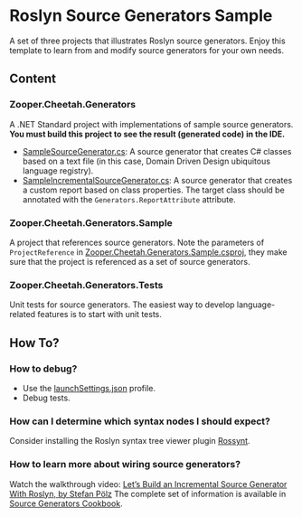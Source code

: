 # Roslyn Source Generators Sample

A set of three projects that illustrates Roslyn source generators. Enjoy this template to learn from and modify source generators for your own needs.

## Content
### Zooper.Cheetah.Generators
A .NET Standard project with implementations of sample source generators.
**You must build this project to see the result (generated code) in the IDE.**

- [SampleSourceGenerator.cs](SampleSourceGenerator.cs): A source generator that creates C# classes based on a text file (in this case, Domain Driven Design ubiquitous language registry).
- [SampleIncrementalSourceGenerator.cs](SampleIncrementalSourceGenerator.cs): A source generator that creates a custom report based on class properties. The target class should be annotated with the `Generators.ReportAttribute` attribute.

### Zooper.Cheetah.Generators.Sample
A project that references source generators. Note the parameters of `ProjectReference` in [Zooper.Cheetah.Generators.Sample.csproj](../Zooper.Cheetah.Generators.Sample/Zooper.Cheetah.Generators.Sample.csproj), they make sure that the project is referenced as a set of source generators. 

### Zooper.Cheetah.Generators.Tests
Unit tests for source generators. The easiest way to develop language-related features is to start with unit tests.

## How To?
### How to debug?
- Use the [launchSettings.json](Properties/launchSettings.json) profile.
- Debug tests.

### How can I determine which syntax nodes I should expect?
Consider installing the Roslyn syntax tree viewer plugin [Rossynt](https://plugins.jetbrains.com/plugin/16902-rossynt/).

### How to learn more about wiring source generators?
Watch the walkthrough video: [Let’s Build an Incremental Source Generator With Roslyn, by Stefan Pölz](https://youtu.be/azJm_Y2nbAI)
The complete set of information is available in [Source Generators Cookbook](https://github.com/dotnet/roslyn/blob/main/docs/features/source-generators.cookbook.md).